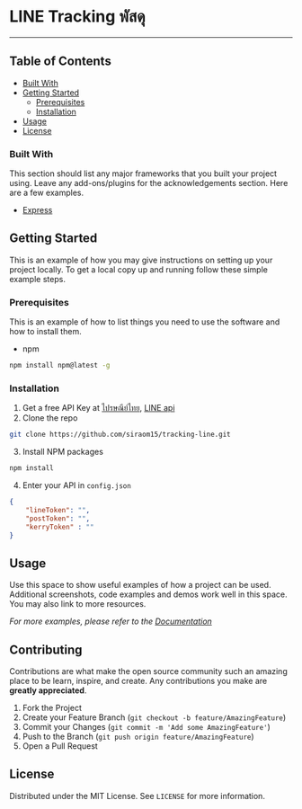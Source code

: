 

<h1>LINE Tracking พัสดุ</h1>
<hr />

<!-- TABLE OF CONTENTS -->
## Table of Contents

* [Built With](#built-with)
* [Getting Started](#getting-started)
  * [Prerequisites](#prerequisites)
  * [Installation](#installation)
* [Usage](#usage)
* [License](#license)




### Built With
This section should list any major frameworks that you built your project using. Leave any add-ons/plugins for the acknowledgements section. Here are a few examples.
* [Express](https://expressjs.com/)



<!-- GETTING STARTED -->
## Getting Started

This is an example of how you may give instructions on setting up your project locally.
To get a local copy up and running follow these simple example steps.

### Prerequisites

This is an example of how to list things you need to use the software and how to install them.
* npm
```sh
npm install npm@latest -g
```

### Installation

1. Get a free API Key at [ไปรษณีย์ไทย](https://www.thailandpost.co.th/th/index/), [LINE api](https://developers.line.biz/)
2. Clone the repo
```sh
git clone https://github.com/siraom15/tracking-line.git
```
3. Install NPM packages
```sh
npm install
```
4. Enter your API in `config.json`
```JSON
{
    "lineToken": "",
    "postToken": "",
    "kerryToken" : ""
}
```



<!-- USAGE EXAMPLES -->
## Usage

Use this space to show useful examples of how a project can be used. Additional screenshots, code examples and demos work well in this space. You may also link to more resources.

_For more examples, please refer to the [Documentation](https://example.com)_






<!-- CONTRIBUTING -->
## Contributing

Contributions are what make the open source community such an amazing place to be learn, inspire, and create. Any contributions you make are **greatly appreciated**.

1. Fork the Project
2. Create your Feature Branch (`git checkout -b feature/AmazingFeature`)
3. Commit your Changes (`git commit -m 'Add some AmazingFeature'`)
4. Push to the Branch (`git push origin feature/AmazingFeature`)
5. Open a Pull Request



<!-- LICENSE -->
## License

Distributed under the MIT License. See `LICENSE` for more information.








